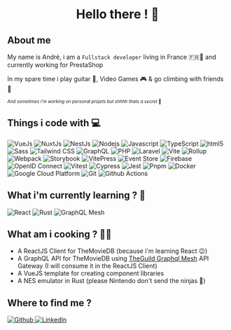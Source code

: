 <!--
**aAmorim27/aAmorim27** is a ✨ _special_ ✨ repository because its `README.md` (this file) appears on your GitHub profile.

Here are some ideas to get you started:

- 🔭 I’m currently working on ...
- 🌱 I’m currently learning ...
- 👯 I’m looking to collaborate on ...
- 🤔 I’m looking for help with ...
- 💬 Ask me about ...
- 📫 How to reach me: ...
- 😄 Pronouns: ...
- ⚡ Fun fact: ...
-->
<h1 align="center">Hello there ! 👋</h1>

## About me
My name is André, i am a `Fullstack developer` living in France 🇫🇷🥖 and currently working for PrestaShop

In my spare time i play guitar 🎸, Video Games 🎮 & go climbing with friends 🧗  

<div style="font-size: 10px; display: inline-block;">
    <i>And sometimes i'm working on personal projets but shhhh thats a secret </i> 🤫
</div>

## Things i code with 💻
<div>
    <img alt="VueJs" src="https://img.shields.io/badge/VueJs-4FC08D?style=flat-square&logo=vue.js&logoColor=white" />
    <img alt="NuxtJs" src="https://img.shields.io/badge/NuxtJs-00DC82?style=flat-square&logo=nuxt.js&logoColor=white" />
    <img alt="NestJs" src="https://img.shields.io/badge/-NestJs-ea2845?style=flat-square&logo=nestjs&logoColor=white" />
    <img alt="Nodejs" src="https://img.shields.io/badge/-Nodejs-43853d?style=flat-square&logo=node.js&logoColor=white" />
    <img alt="Javascript" src="https://img.shields.io/badge/-Javascript-F7DF1E?style=flat-square&logo=javascript&logoColor=white" />
    <img alt="TypeScript" src="https://img.shields.io/badge/-TypeScript-007ACC?style=flat-square&logo=typescript&logoColor=white" />
    <img alt="html5" src="https://img.shields.io/badge/-HTML5-E34F26?style=flat-square&logo=html5&logoColor=white" />
    <img alt="Sass" src="https://img.shields.io/badge/-Sass-CC6699?style=flat-square&logo=sass&logoColor=white" />
    <img alt="Tailwind CSS" src="https://img.shields.io/badge/-Tailwind CSS-06B6D4?style=flat-square&logo=tailwindcss&logoColor=white" />
    <img alt="GraphQL" src="https://img.shields.io/badge/-GraphQL-E10098?style=flat-square&logo=graphql&logoColor=white" />
    <img alt="PHP" src="https://img.shields.io/badge/-PHP-777BB4?style=flat-square&logo=php&logoColor=white" />
    <img alt="Laravel" src="https://img.shields.io/badge/-Laravel-FF2D20?style=flat-square&logo=laravel&logoColor=white" />
    <img alt="Vite" src="https://img.shields.io/badge/-Vite-646CFF?style=flat-square&logo=vite&logoColor=white" />
    <img alt="Rollup" src="https://img.shields.io/badge/-Rollup-EC4A3F?style=flat-square&logo=rollup.js&logoColor=white" />
    <img alt="Webpack" src="https://img.shields.io/badge/-Webpack-8DD6F9?style=flat-square&logo=webpack&logoColor=white" /> 
    <img alt="Storybook" src="https://img.shields.io/badge/-Storybook-FF4785?style=flat-square&logo=storybook&logoColor=white" />
    <img alt="VitePress" src="https://img.shields.io/badge/-VitePress-5C73E7?style=flat-square&logo=vitepress&logoColor=white" />
    <img alt="Event Store" src="https://img.shields.io/badge/-Event Store-5AB552?style=flat-square&logo=eventstore&logoColor=white" />
    <img alt="Firebase" src="https://img.shields.io/badge/-Firebase-FFCA28?style=flat-square&logo=firebase&logoColor=white" />
    <img alt="OpenID Connect" src="https://img.shields.io/badge/-Open ID Connect-F78C40?style=flat-square&logo=openid&logoColor=white" />
    <img alt="Vitest" src="https://img.shields.io/badge/-Vitest-6E9F18?style=flat-square&logo=vitest&logoColor=white" />
    <img alt="Cypress" src="https://img.shields.io/badge/-Cypress-69D3A7?style=flat-square&logo=cypress&logoColor=white" />
    <img alt="Jest" src="https://img.shields.io/badge/-Jest-C21325?style=flat-square&logo=jest&logoColor=white" />
    <img alt="Pnpm" src="https://img.shields.io/badge/-Pnpm-F69220?style=flat-square&logo=pnpm&logoColor=white" />
    <img alt="Docker" src="https://img.shields.io/badge/-Docker-46a2f1?style=flat-square&logo=docker&logoColor=white" />
    <img alt="Google Cloud Platform" src="https://img.shields.io/badge/-Google_Cloud_Platform-1a73e8?style=flat-square&logo=google-cloud&logoColor=white" />
    <img alt="Git" src="https://img.shields.io/badge/-Git-F05032?style=flat-square&logo=git&logoColor=white" />
    <img alt="Github Actions" src="https://img.shields.io/badge/-Github_Actions-2088FF?style=flat-square&logo=github-actions&logoColor=white" />
</div>

## What i'm currently learning ? 🌱
<div>
    <img alt="React" src="https://img.shields.io/badge/-React-45b8d8?style=flat-square&logo=react&logoColor=white" />
    <img alt="Rust" src="https://img.shields.io/badge/-Rust-000000?style=flat-square&logo=rust&logoColor=white" />
    <img alt="GraphQL Mesh" src="https://img.shields.io/badge/-GraphQL Mesh-E10098?style=flat-square&logo=graphql&logoColor=white" />
</div>

## What am i cooking ? 🧑‍🍳
- A ReactJS Client for TheMovieDB (because i'm learning React 😉)
- A GraphQL API for TheMovieDB using [TheGuild Graphql Mesh](https://the-guild.dev/graphql/mesh) API Gateway (I will consume it in the ReactJS Client)
- A VueJS template for creating component libraries
- A NES emulator in Rust (please Nintendo don't send the ninjas 🥷)

## Where to find me ?
<a href="https://github.com/aAmorim27" target="_blank">
    <img alt="Github" src="https://img.shields.io/badge/GitHub-%2312100E.svg?&style=for-the-badge&logo=Github&logoColor=white" />
</a>
<a href="https://www.linkedin.com/in/andré-amorim-718458160/" target="_blank">
    <img alt="LinkedIn" src="https://img.shields.io/badge/linkedin-%230077B5.svg?&style=for-the-badge&logo=linkedin&logoColor=white" />
</a>
